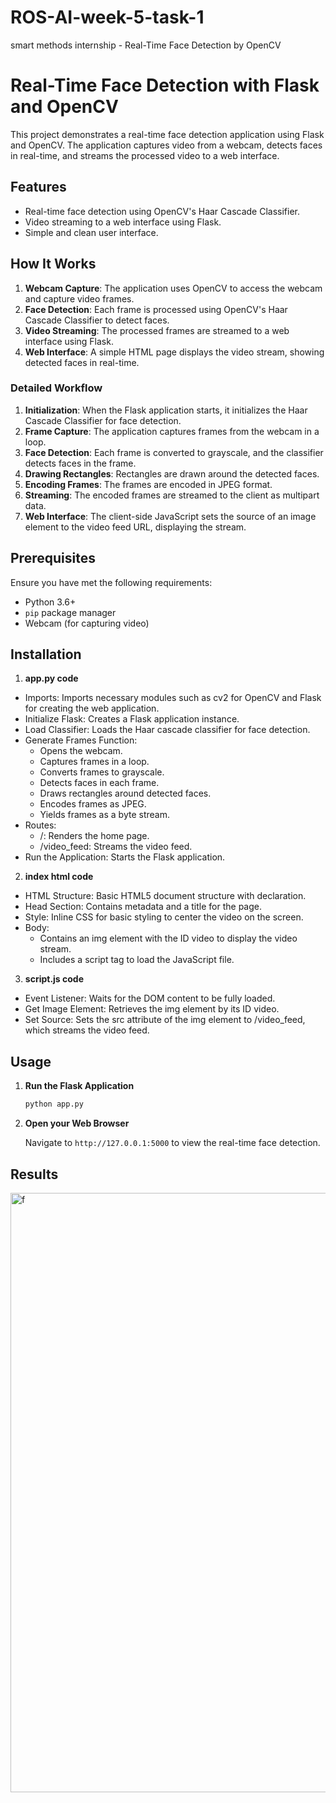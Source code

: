 # ROS-AI-week-5-task-1
smart methods internship - Real-Time Face Detection by OpenCV

# Real-Time Face Detection with Flask and OpenCV

This project demonstrates a real-time face detection application using Flask and OpenCV. The application captures video from a webcam, detects faces in real-time, and streams the processed video to a web interface.

## Features

- Real-time face detection using OpenCV's Haar Cascade Classifier.
- Video streaming to a web interface using Flask.
- Simple and clean user interface.

## How It Works

1. **Webcam Capture**: The application uses OpenCV to access the webcam and capture video frames.
2. **Face Detection**: Each frame is processed using OpenCV's Haar Cascade Classifier to detect faces.
3. **Video Streaming**: The processed frames are streamed to a web interface using Flask.
4. **Web Interface**: A simple HTML page displays the video stream, showing detected faces in real-time.

### Detailed Workflow

1. **Initialization**: When the Flask application starts, it initializes the Haar Cascade Classifier for face detection.
2. **Frame Capture**: The application captures frames from the webcam in a loop.
3. **Face Detection**: Each frame is converted to grayscale, and the classifier detects faces in the frame.
4. **Drawing Rectangles**: Rectangles are drawn around the detected faces.
5. **Encoding Frames**: The frames are encoded in JPEG format.
6. **Streaming**: The encoded frames are streamed to the client as multipart data.
7. **Web Interface**: The client-side JavaScript sets the source of an image element to the video feed URL, displaying the stream.

## Prerequisites

Ensure you have met the following requirements:

- Python 3.6+
- `pip` package manager
- Webcam (for capturing video)

## Installation

1. **app.py code**

  - Imports: Imports necessary modules such as cv2 for OpenCV and Flask for creating the web application.
  - Initialize Flask: Creates a Flask application instance.
  - Load Classifier: Loads the Haar cascade classifier for face detection.
  - Generate Frames Function:
    - Opens the webcam.
    - Captures frames in a loop.
    - Converts frames to grayscale.
    - Detects faces in each frame.
    - Draws rectangles around detected faces.
    - Encodes frames as JPEG.
    - Yields frames as a byte stream.
  - Routes:
    - /: Renders the home page.
    - /video_feed: Streams the video feed.
  - Run the Application: Starts the Flask application.

2. **index html code**

  - HTML Structure: Basic HTML5 document structure with <!DOCTYPE html> declaration.
  - Head Section: Contains metadata and a title for the page.
  - Style: Inline CSS for basic styling to center the video on the screen.
  - Body:
    - Contains an img element with the ID video to display the video stream.
    - Includes a script tag to load the JavaScript file.

3. **script.js code**

  - Event Listener: Waits for the DOM content to be fully loaded.
  - Get Image Element: Retrieves the img element by its ID video.
  - Set Source: Sets the src attribute of the img element to /video_feed, which streams the video feed.

## Usage

1. **Run the Flask Application**

    ```sh
    python app.py
    ```

2. **Open your Web Browser**

    Navigate to `http://127.0.0.1:5000` to view the real-time face detection.
   
## Results 
<img width="959" alt="f" src="https://github.com/user-attachments/assets/5ccb0cbd-9f51-49a9-a8bf-ba20b1529823">

